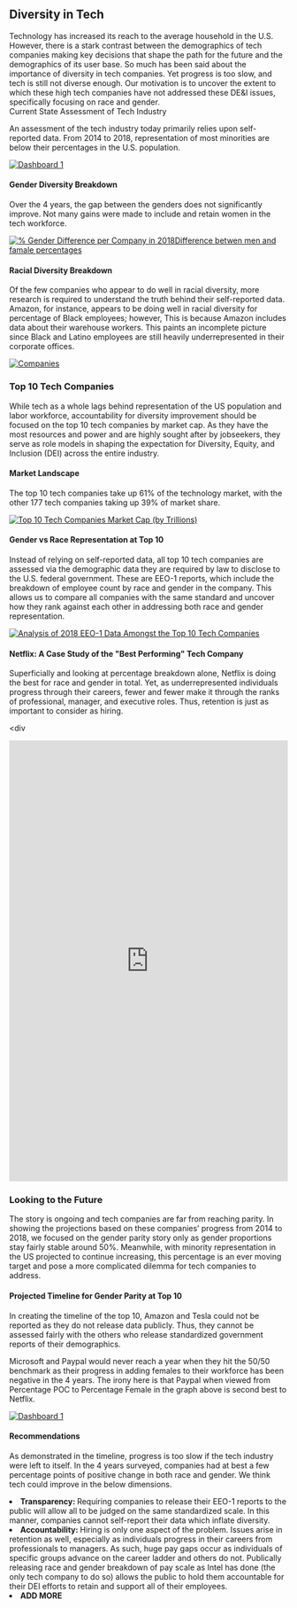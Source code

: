 ## Diversity in Tech

<div data-aos="fade-up" data-aos-duration="3000">
Technology has increased its reach to the average household in the U.S. However, there is a stark contrast between the demographics of tech companies making key decisions that shape the path for the future and the demographics of its user base. So much has been said about the importance of diversity in tech companies. Yet progress is too slow, and tech is still not diverse enough. Our motivation is to uncover the extent to which these high tech companies have not addressed these DE&I issues, specifically focusing on race and gender.
</div

<h2>Current State Assessment of Tech Industry</h2>

An assessment of the tech industry today primarily relies upon self-reported data. From 2014 to 2018, representation of most minorities are below their percentages in the U.S. population.

<div data-aos="zoom-in-down">
  <div class='tableauPlaceholder' id='viz1619456823582' style='position: relative'><noscript><a href='#'><img alt='Dashboard 1 ' src='https:&#47;&#47;public.tableau.com&#47;static&#47;images&#47;6B&#47;6BS8GKQF8&#47;1_rss.png' style='border: none' /></a></noscript><object class='tableauViz'  style='display:none;'><param name='host_url' value='https%3A%2F%2Fpublic.tableau.com%2F' /> <param name='embed_code_version' value='3' /> <param name='path' value='shared&#47;6BS8GKQF8' /> <param name='toolbar' value='yes' /><param name='static_image' value='https:&#47;&#47;public.tableau.com&#47;static&#47;images&#47;6B&#47;6BS8GKQF8&#47;1.png' /> <param name='animate_transition' value='yes' /><param name='display_static_image' value='yes' /><param name='display_spinner' value='yes' /><param name='display_overlay' value='yes' /><param name='display_count' value='yes' /><param name='language' value='en' /></object>
 </div>   
</div>

  <script type='text/javascript'>                    var divElement = document.getElementById('viz1619456823582');                    var vizElement = divElement.getElementsByTagName('object')[0];                    if ( divElement.offsetWidth > 800 ) { vizElement.style.width='1000px';vizElement.style.height='827px';} else if ( divElement.offsetWidth > 500 ) { vizElement.style.width='1000px';vizElement.style.height='827px';} else { vizElement.style.width='100%';vizElement.style.height='1227px';}                     var scriptElement = document.createElement('script');                    scriptElement.src = 'https://public.tableau.com/javascripts/api/viz_v1.js';                    vizElement.parentNode.insertBefore(scriptElement, vizElement);                
  </script>
</div>

#### Gender Diversity Breakdown
Over the 4 years, the gap between the genders does not significantly improve. Not many gains were made to include and retain women in the tech workforce. 
<br> 

<div data-aos="zoom-in-up">
  <div class='tableauPlaceholder' id='viz1619482708718' style='position: relative'><noscript><a href='#'><img alt='% Gender Difference per Company in 2018Difference betwen men and famale percentages ' src='https:&#47;&#47;public.tableau.com&#47;static&#47;images&#47;ED&#47;EDA_Vivian_Omondi-3&#47;GenderDifference&#47;1_rss.png' style='border: none' /></a></noscript><object class='tableauViz'  style='display:none;'><param name='host_url' value='https%3A%2F%2Fpublic.tableau.com%2F' /> <param name='embed_code_version' value='3' /> <param name='site_root' value='' /><param name='name' value='EDA_Vivian_Omondi-3&#47;GenderDifference' /><param name='tabs' value='no' /><param name='toolbar' value='yes' /><param name='static_image' value='https:&#47;&#47;public.tableau.com&#47;static&#47;images&#47;ED&#47;EDA_Vivian_Omondi-3&#47;GenderDifference&#47;1.png' /> <param name='animate_transition' value='yes' /><param name='display_static_image' value='yes' /><param name='display_spinner' value='yes' /><param name='display_overlay' value='yes' /><param name='display_count' value='yes' /><param name='language' value='en' /><param name='filter' value='publish=yes' /></object>
 </div> 
  
  <script type='text/javascript'>                    
    var divElement = document.getElementById('viz1619482708718');                    
    var vizElement = divElement.getElementsByTagName('object')[0];                    
    vizElement.style.width='100%';vizElement.style.height=(divElement.offsetWidth*0.75)+'px';                    
    var scriptElement = document.createElement('script');                    
    scriptElement.src = 'https://public.tableau.com/javascripts/api/viz_v1.js';                    
    vizElement.parentNode.insertBefore(scriptElement, vizElement);                
  </script>
 </div>

#### Racial Diversity Breakdown
Of the few companies who appear to do well in racial diversity, more research is required to understand the truth behind their self-reported data. Amazon, for instance, appears to be doing well in racial diversity for percentage of Black employees; however, This is because Amazon includes data about their warehouse workers. This paints an incomplete picture since Black and Latino employees are still heavily underrepresented in their corporate offices.


<div class='tableauPlaceholder' id='viz1618896391006' style='position: relative'><noscript><a href='#'><img alt='Companies ' src='https:&#47;&#47;public.tableau.com&#47;static&#47;images&#47;Di&#47;DiversityinTechCompanies_16188954613140&#47;Companies&#47;1_rss.png' style='border: none' /></a></noscript><object class='tableauViz'  style='display:none;'><param name='host_url' value='https%3A%2F%2Fpublic.tableau.com%2F' /> <param name='embed_code_version' value='3' /> <param name='site_root' value='' /><param name='name' value='DiversityinTechCompanies_16188954613140&#47;Companies' /><param name='tabs' value='no' /><param name='toolbar' value='yes' /><param name='static_image' value='https:&#47;&#47;public.tableau.com&#47;static&#47;images&#47;Di&#47;DiversityinTechCompanies_16188954613140&#47;Companies&#47;1.png' /> <param name='animate_transition' value='yes' /><param name='display_static_image' value='yes' /><param name='display_spinner' value='yes' /><param name='display_overlay' value='yes' /><param name='display_count' value='yes' /><param name='language' value='en' /></object>
</div>        

<script type='text/javascript'>
  var divElement = document.getElementById('viz1618896391006');
  var vizElement = divElement.getElementsByTagName('object')[0];                    
  if ( divElement.offsetWidth > 800 ) { 
    vizElement.style.width='1000px';vizElement.style.height='827px';
  } 
  else if ( divElement.offsetWidth > 500 ) {  
    vizElement.style.width='1000px';vizElement.style.height='827px';
  } 
  else { vizElement.style.width='100%';vizElement.style.height='727px';
  }
  var scriptElement = document.createElement('script');scriptElement.src = 'https://public.tableau.com/javascripts/api/viz_v1.js';                           vizElement.parentNode.insertBefore(scriptElement, vizElement);
</script>


### Top 10 Tech Companies
While tech as a whole lags behind representation of the US population and labor workforce, accountability for diversity improvement should be focused on the top 10 tech companies by market cap. As they have the most resources and power and are highly sought after by jobseekers, they serve as role models in shaping the expectation for Diversity, Equity, and Inclusion (DEI) across the entire industry. 

#### Market Landscape
The top 10 tech companies take up 61% of the technology market, with the other 177 tech companies taking up 39% of market share. 

<div class='tableauPlaceholder' id='viz1619457019094' style='position: relative'><noscript><a href='#'><img alt='Top 10 Tech Companies Market Cap (by Trillions)  ' src='https:&#47;&#47;public.tableau.com&#47;static&#47;images&#47;To&#47;Top_10_MarketCap&#47;Sheet1&#47;1_rss.png' style='border: none' /></a></noscript><object class='tableauViz'  style='display:none;'><param name='host_url' value='https%3A%2F%2Fpublic.tableau.com%2F' /> <param name='embed_code_version' value='3' /> <param name='site_root' value='' /><param name='name' value='Top_10_MarketCap&#47;Sheet1' /><param name='tabs' value='no' /><param name='toolbar' value='yes' /><param name='static_image' value='https:&#47;&#47;public.tableau.com&#47;static&#47;images&#47;To&#47;Top_10_MarketCap&#47;Sheet1&#47;1.png' /> <param name='animate_transition' value='yes' /><param name='display_static_image' value='yes' /><param name='display_spinner' value='yes' /><param name='display_overlay' value='yes' /><param name='display_count' value='yes' /><param name='language' value='en' /></object>
</div>                

<script type='text/javascript'>                    var divElement = document.getElementById('viz1619457019094');                    var vizElement = divElement.getElementsByTagName('object')[0];                    vizElement.style.width='100%';vizElement.style.height=(divElement.offsetWidth*0.75)+'px';                    var scriptElement = document.createElement('script');                    scriptElement.src = 'https://public.tableau.com/javascripts/api/viz_v1.js';                    vizElement.parentNode.insertBefore(scriptElement, vizElement);                
</script>

#### Gender vs Race Representation at Top 10
Instead of relying on self-reported data, all top 10 tech companies are assessed via the demographic data they are required by law to disclose to the U.S. federal government. These are EEO-1 reports, which include the breakdown of employee count by race and gender in the company. This allows us to compare all companies with the same standard and uncover how they rank against each other in addressing both race and gender representation. 

<div class='tableauPlaceholder' id='viz1619473019655' style='position: relative'><noscript><a href='#'><img alt='Analysis of 2018 EEO-1 Data Amongst the Top 10 Tech Companies ' src='https:&#47;&#47;public.tableau.com&#47;static&#47;images&#47;to&#47;top10techcompanies_final&#47;Sheet1&#47;1_rss.png' style='border: none' /></a></noscript><object class='tableauViz'  style='display:none;'><param name='host_url' value='https%3A%2F%2Fpublic.tableau.com%2F' /> <param name='embed_code_version' value='3' /> <param name='site_root' value='' /><param name='name' value='top10techcompanies_final&#47;Sheet1' /><param name='tabs' value='no' /><param name='toolbar' value='yes' /><param name='static_image' value='https:&#47;&#47;public.tableau.com&#47;static&#47;images&#47;to&#47;top10techcompanies_final&#47;Sheet1&#47;1.png' /> <param name='animate_transition' value='yes' /><param name='display_static_image' value='yes' /><param name='display_spinner' value='yes' /><param name='display_overlay' value='yes' /><param name='display_count' value='yes' /><param name='language' value='en' /><param name='filter' value='publish=yes' /></object></div>              


<script type='text/javascript'>                    
  var divElement = document.getElementById('viz1619473019655');                    
  var vizElement = divElement.getElementsByTagName('object')[0];                    
  vizElement.style.width='100%';vizElement.style.height=(divElement.offsetWidth*0.75)+'px';                    
  var scriptElement = document.createElement('script');                    
  scriptElement.src = 'https://public.tableau.com/javascripts/api/viz_v1.js';                    
  vizElement.parentNode.insertBefore(scriptElement, vizElement);                
</script>


#### Netflix: A Case Study of the "Best Performing" Tech Company  
Superficially and looking at percentage breakdown alone, Netflix is doing the best for race and gender in total. Yet, as underrepresented individuals progress through their careers, fewer and fewer make it through the ranks of professional, manager, and executive roles. Thus, retention is just as important to consider as hiring. 

<div<div data-aos="fade-up" data-aos-duration="3000">
  <iframe width="100%" height="796" frameborder="0"
    src="https://observablehq.com/embed/@priyankaad/sequences-sunburst-for-paypal?cells=breadcrumb%2Cviewof+sunburst"></iframe>
</div>

### Looking to the Future
The story is ongoing and tech companies are far from reaching parity. In showing the projections based on these companies’ progress from 2014 to 2018, we focused on the gender parity story only as gender proportions stay fairly stable around 50%. Meanwhile, with minority representation in the US projected to continue increasing, this percentage is an ever moving target and pose a more complicated dilemma for tech companies to address. 
  
#### Projected Timeline for Gender Parity at Top 10
In creating the timeline of the top 10, Amazon and Tesla could not be reported as they do not release data publicly. Thus, they cannot be assessed fairly with the others who release standardized government reports of their demographics. 

Microsoft and Paypal would never reach a year when they hit the 50/50 benchmark as their progress in adding females to their workforce has been negative in the 4 years. The irony here is that Paypal when viewed from Percentage POC to Percentage Female in the graph above is second best to Netflix. 

<div class='tableauPlaceholder' id='viz1619457159695' style='position: relative'><noscript><a href='#'><img alt='Dashboard 1 ' src='https:&#47;&#47;public.tableau.com&#47;static&#47;images&#47;To&#47;Top10_Timelines&#47;Dashboard1&#47;1_rss.png' style='border: none' /></a></noscript><object class='tableauViz'  style='display:none;'><param name='host_url' value='https%3A%2F%2Fpublic.tableau.com%2F' /> <param name='embed_code_version' value='3' /> <param name='site_root' value='' /><param name='name' value='Top10_Timelines&#47;Dashboard1' /><param name='tabs' value='no' /><param name='toolbar' value='yes' /><param name='static_image' value='https:&#47;&#47;public.tableau.com&#47;static&#47;images&#47;To&#47;Top10_Timelines&#47;Dashboard1&#47;1.png' /> <param name='animate_transition' value='yes' /><param name='display_static_image' value='yes' /><param name='display_spinner' value='yes' /><param name='display_overlay' value='yes' /><param name='display_count' value='yes' /><param name='language' value='en' /></object>
</div>                

<script type='text/javascript'>                    
  var divElement = document.getElementById('viz1619457159695');                    
  var vizElement = divElement.getElementsByTagName('object')[0];                    
  if ( divElement.offsetWidth > 800 ) { vizElement.style.width='1000px';vizElement.style.height='827px';} else if ( divElement.offsetWidth > 500 ) { vizElement.style.width='1000px';vizElement.style.height='827px';} else { vizElement.style.width='100%';vizElement.style.height='727px';}                     
  var scriptElement = document.createElement('script');                    
  scriptElement.src = 'https://public.tableau.com/javascripts/api/viz_v1.js';                    
  vizElement.parentNode.insertBefore(scriptElement, vizElement);                
</script>

#### Recommendations
As demonstrated in the timeline, progress is too slow if the tech industry were left to itself. In the 4 years surveyed, companies had at best a few percentage points of positive change in both race and gender. We think tech could improve in the below dimensions. 
<br>
<li> <b>Transparency: </b> Requiring companies to release their EEO-1 reports to the public will allow all to be judged on the same standardized scale. In this manner, companies cannot self-report their data which inflate diversity.
<li> <b>Accountability: </b> Hiring is only one aspect of the problem. Issues arise in retention as well, especially as individuals progress in their careers from professionals to managers. As such, huge pay gaps occur as individuals of specific groups advance on the career ladder and others do not. Publically releasing race and gender breakdown of pay scale as Intel has done (the only tech company to do so) allows the public to hold them accountable for their DEI efforts to retain and support all of their employees. 
<li> <b>ADD MORE</b>
